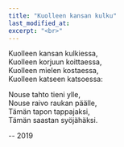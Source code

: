 ```yaml
---
title: "Kuolleen kansan kulku"
last_modified_at:
excerpt: "<br>"
---
```




Kuolleen kansan kulkiessa,  
Kuolleen korjuun koittaessa,  
Kuolleen mielen kostaessa,  
Kuolleen katseen katsoessa:  


Nouse tahto tieni ylle,  
Nouse raivo raukan päälle,  
Tämän tapon tappajaksi,  
Tämän saastan syöjähäksi.  


<div id="apokryfa" style="display:none">

As a dead folk is a-marching,  
As a dead harvest is a-starting,  
As a dead mind is avenging,  
As a dead eye is a-watching:  

Rise, o true will, upon my path,  
Rise, o rage, upon this poor man,  
To kill this kill, to eat this filth,  
To kill this kill, to eat this filth.

</div>


-- 2019

